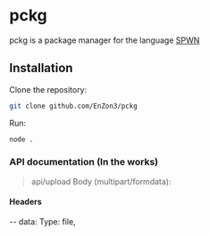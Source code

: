 # pckg

pckg is a package manager for the language [SPWN](https://github.com/Spu7Nix/SPWN-language)


## Installation

Clone the repository:
```bash
git clone github.com/EnZon3/pckg
```

Run:
```bash 
node .
```

### API documentation (In the works)

> api/upload
Body (multipart/formdata):

#### Headers

-- data: Type: file, 
